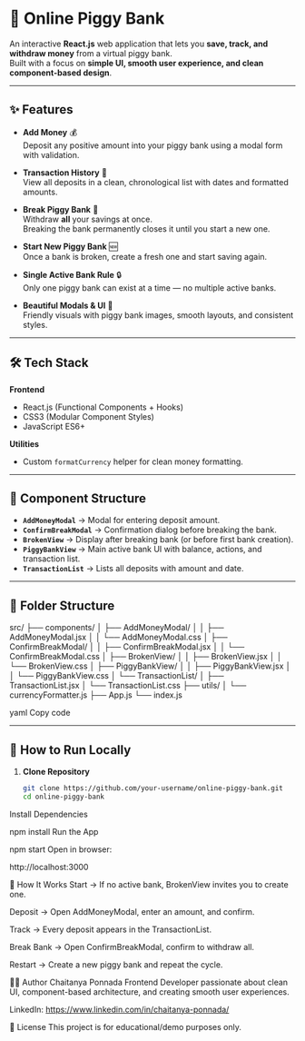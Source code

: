 # 🐷 Online Piggy Bank

An interactive **React.js** web application that lets you **save, track, and withdraw money** from a virtual piggy bank.  
Built with a focus on **simple UI, smooth user experience, and clean component-based design**.

---

## ✨ Features

- **Add Money** 💰  
  Deposit any positive amount into your piggy bank using a modal form with validation.

- **Transaction History** 📜  
  View all deposits in a clean, chronological list with dates and formatted amounts.

- **Break Piggy Bank** 🔨  
  Withdraw **all** your savings at once.  
  Breaking the bank permanently closes it until you start a new one.

- **Start New Piggy Bank** 🆕  
  Once a bank is broken, create a fresh one and start saving again.

- **Single Active Bank Rule** 🔒  
  Only one piggy bank can exist at a time — no multiple active banks.

- **Beautiful Modals & UI** 🎨  
  Friendly visuals with piggy bank images, smooth layouts, and consistent styles.

---

## 🛠 Tech Stack

**Frontend**  
- React.js (Functional Components + Hooks)
- CSS3 (Modular Component Styles)
- JavaScript ES6+

**Utilities**  
- Custom `formatCurrency` helper for clean money formatting.

---

## 🧩 Component Structure

- **`AddMoneyModal`** → Modal for entering deposit amount.
- **`ConfirmBreakModal`** → Confirmation dialog before breaking the bank.
- **`BrokenView`** → Display after breaking bank (or before first bank creation).
- **`PiggyBankView`** → Main active bank UI with balance, actions, and transaction list.
- **`TransactionList`** → Lists all deposits with amount and date.

---

## 📂 Folder Structure

src/
├── components/
│ ├── AddMoneyModal/
│ │ ├── AddMoneyModal.jsx
│ │ └── AddMoneyModal.css
│ ├── ConfirmBreakModal/
│ │ ├── ConfirmBreakModal.jsx
│ │ └── ConfirmBreakModal.css
│ ├── BrokenView/
│ │ ├── BrokenView.jsx
│ │ └── BrokenView.css
│ ├── PiggyBankView/
│ │ ├── PiggyBankView.jsx
│ │ └── PiggyBankView.css
│ └── TransactionList/
│ ├── TransactionList.jsx
│ └── TransactionList.css
├── utils/
│ └── currencyFormatter.js
├── App.js
└── index.js

yaml
Copy code

---

## 🚀 How to Run Locally

1. **Clone Repository**
   ```bash
   git clone https://github.com/your-username/online-piggy-bank.git
   cd online-piggy-bank
Install Dependencies

npm install
Run the App


npm start
Open in browser:

http://localhost:3000

🎯 How It Works
Start → If no active bank, BrokenView invites you to create one.

Deposit → Open AddMoneyModal, enter an amount, and confirm.

Track → Every deposit appears in the TransactionList.

Break Bank → Open ConfirmBreakModal, confirm to withdraw all.

Restart → Create a new piggy bank and repeat the cycle.


👨‍💻 Author
Chaitanya Ponnada
Frontend Developer passionate about clean UI, component-based architecture, and creating smooth user experiences.

LinkedIn: https://www.linkedin.com/in/chaitanya-ponnada/

📄 License
This project is for educational/demo purposes only.
